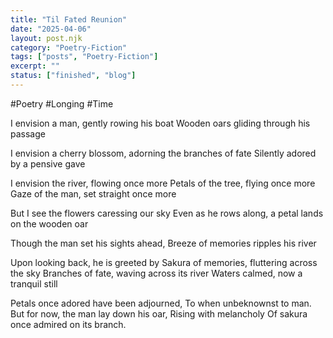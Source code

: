 ```yaml
---
title: "Til Fated Reunion"
date: "2025-04-06"
layout: post.njk
category: "Poetry-Fiction"
tags: ["posts", "Poetry-Fiction"]
excerpt: ""
status: ["finished", "blog"]
---
```


#Poetry #Longing #Time 

I envision a man, gently rowing his boat
Wooden oars gliding through his passage

I envision a cherry blossom, adorning the branches of fate
Silently adored by a pensive gave

I envision the river, flowing once more
Petals of the tree, flying once more
Gaze of the man, set straight once more

But I see the flowers caressing our sky
Even as he rows along, a petal lands on the wooden oar

Though the man set his sights ahead,
Breeze of memories ripples his river

Upon looking back, he is greeted by
Sakura of memories, fluttering across the sky
Branches of fate, waving across its river
Waters calmed, now a tranquil still

Petals once adored have been adjourned,
To when unbeknownst to man.
But for now, the man lay down his oar,
Rising with melancholy
Of sakura once admired on its branch.
